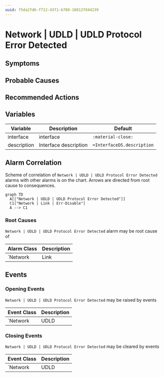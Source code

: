 ```yaml
---
uuid: f5da2fd6-f712-43f1-b788-16812f844239
---
```

# Network | UDLD | UDLD Protocol Error Detected

## Symptoms

## Probable Causes

## Recommended Actions

## Variables

Variable | Description | Default
--- | --- | ---
interface | interface | `:material-close:`
description | Interface description | `=InterfaceDS.description`

## Alarm Correlation

Scheme of correlation of `Network | UDLD | UDLD Protocol Error Detected` alarms with other alarms is on the chart. 
Arrows are directed from root cause to consequences.

```mermaid
graph TD
  A[["Network | UDLD | UDLD Protocol Error Detected"]]
  C1["Network | Link | Err-Disable"]
  A --> C1
```

### Root Causes
`Network | UDLD | UDLD Protocol Error Detected` alarm may be root cause of

Alarm Class | Description
--- | ---
`Network | Link | Err-Disable` | UDLD

## Events

### Opening Events
`Network | UDLD | UDLD Protocol Error Detected` may be raised by events

Event Class | Description
--- | ---
`Network | UDLD | UDLD Protocol Error Detected` | dispose

### Closing Events
`Network | UDLD | UDLD Protocol Error Detected` may be cleared by events

Event Class | Description
--- | ---
`Network | UDLD | UDLD Protocol Recovery` | dispose

